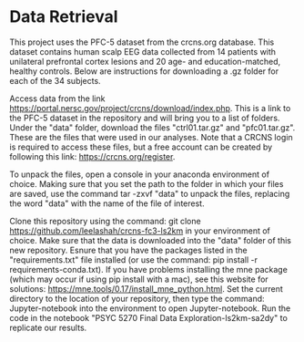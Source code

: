 # Data Retrieval

This project uses the PFC-5 dataset from the crcns.org database. This dataset contains human scalp EEG data collected from 14 patients with unilateral prefrontal cortex lesions and 20 age- and education-matched, healthy controls. Below are instructions for downloading a .gz folder for each of the 34 subjects.

Access data from the link https://portal.nersc.gov/project/crcns/download/index.php. This is a link to the PFC-5 dataset in the repository and will bring you to a list of folders. Under the "data" folder, download the files "ctrl01.tar.gz" and "pfc01.tar.gz". These are the files that were used in our analyses. Note that a CRCNS login is required to access these files, but a free account can be created by following this link: https://crcns.org/register.

To unpack the files, open a console in your anaconda environment of choice. Making sure that you set the path to the folder in which your files are saved, use the command tar -zxvf "data" to unpack the files, replacing the word "data" with the name of the file of interest.

Clone this repository using the command: git clone https://github.com/leelashah/crcns-fc3-ls2km in your environment of choice. Make sure that the data is downloaded into the "data" folder of this new repository. Esnure that you have the packages listed in the "requirements.txt" file installed (or use the command: pip install -r requirements-conda.txt). If you have problems installing the mne package (which may occur if using pip install with a mac), see this website for solutions: https://mne.tools/0.17/install_mne_python.html. Set the current directory to the location of your repository, then type the command: Jupyter-notebook into the environment to open Jupyter-notebook. Run the code in the notebook "PSYC 5270 Final Data Exploration-ls2km-sa2dy" to replicate our results.
    
